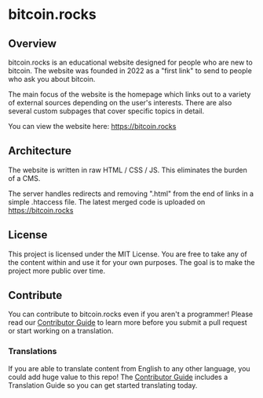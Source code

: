 # bitcoin.rocks
## Overview
bitcoin.rocks is an educational website designed for people who are new to bitcoin. The website was founded in 2022 as a "first link" to send to people who ask you about bitcoin.

The main focus of the website is the homepage which links out to a variety of external sources depending on the user's interests. There are also several custom subpages that cover specific topics in detail.

You can view the website here: https://bitcoin.rocks

## Architecture
The website is written in raw HTML / CSS / JS. This eliminates the burden of a CMS.

The server handles redirects and removing ".html" from the end of links in a simple .htaccess file. The latest merged code is uploaded on https://bitcoin.rocks

## License

This project is licensed under the MIT License. You are free to take any of the content within and use it for your own purposes. The goal is to make the project more public over time.

## Contribute
You can contribute to bitcoin.rocks even if you aren't a programmer! Please read our [Contributor Guide](https://github.com/sovenor/bitcoin-rocks/blob/main/CONTRIBUTING.md) to learn more before you submit a pull request or start working on a translation.

### Translations
If you are able to translate content from English to any other language, you could add huge value to this repo! The [Contributor Guide](https://github.com/sovenor/bitcoin-rocks/blob/main/CONTRIBUTING.md) includes a Translation Guide so you can get started translating today.
